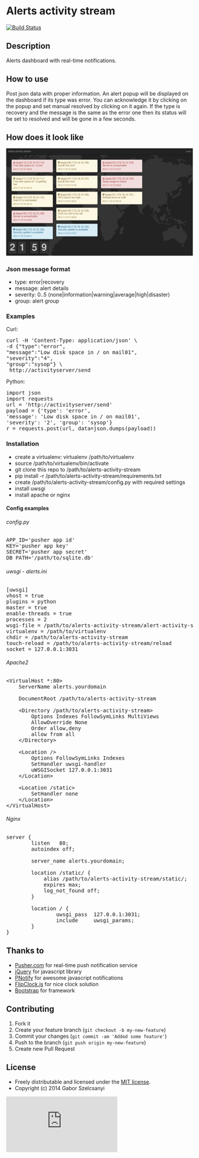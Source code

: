 # Alerts activity stream
[![Build Status](https://travis-ci.org/szelcsanyi/alerts-activity-stream.svg?branch=master)](https://travis-ci.org/szelcsanyi/alerts-activity-stream)

## Description
Alerts dashboard with real-time notifications.

## How to use
Post json data with proper information. An alert popup will be displayed on the dashboard if its type was error. You can acknowledge it by clicking on the popup and set manual resolved by clicking on it again. If the type is recovery and the message is the same as the error one then its status will be set to resolved and will be gone in a few seconds.

## How does it look like
![Screenshot](https://raw.githubusercontent.com/szelcsanyi/assets/master/alerts-activity-stream/screenshot.png)

### Json message format
 - type: error|recovery
 - message: alert details
 - severity: 0..5 (none|information|warning|average|high|disaster)
 - group: alert group

### Examples
Curl:
<pre>
curl -H 'Content-Type: application/json' \
-d {"type":"error",
"message":"Low disk space in / on mail01",
"severity":"4",
"group":"sysop"} \
 http://activityserver/send
</pre>

Python:
<pre>
import json
import requests
url = 'http://activityserver/send'
payload = {'type': 'error', 
'message': 'Low disk space in / on mail01',
'severity': '2', 'group': 'sysop'}
r = requests.post(url, data=json.dumps(payload))
</pre>

### Installation
- create a virtualenv: virtualenv /path/to/virtualenv
- source /path/to/virtualenv/bin/activate
- git clone this repo to /path/to/alerts-activity-stream
- pip install -r /path/to/alerts-activity-stream/requirements.txt
- create /path/to/alerts-activity-stream/config.py with required settings
- install uwsgi
- install apache or nginx

#### Config examples

###### config.py
<pre>
APP_ID='pusher app id'
KEY='pusher app key'
SECRET='pusher app secret'
DB_PATH='/path/to/sqlite.db'
</pre>

###### uwsgi - alerts.ini
<pre>
[uwsgi]
vhost = true
plugins = python
master = true
enable-threads = true
processes = 2
wsgi-file = /path/to/alerts-activity-stream/alert-activity-stream.py
virtualenv = /path/to/virtualenv
chdir = /path/to/alerts-activity-stream
touch-reload = /path/to/alerts-activity-stream/reload
socket = 127.0.0.1:3031
</pre>

###### Apache2
<pre>
&lt;VirtualHost *:80&gt;
    ServerName alerts.yourdomain

    DocumentRoot /path/to/alerts-activity-stream

    &lt;Directory /path/to/alerts-activity-stream&gt;
        Options Indexes FollowSymLinks MultiViews
        AllowOverride None
        Order allow,deny
        allow from all
    &lt;/Directory&gt;

    &lt;Location /&gt;
        Options FollowSymLinks Indexes
        SetHandler uwsgi-handler
        uWSGISocket 127.0.0.1:3031
    &lt;/Location&gt;

    &lt;Location /static&gt;
        SetHandler none
    &lt;/Location&gt;
&lt;/VirtualHost&gt;
</pre>

###### Nginx
<pre>
server {
        listen   80;
        autoindex off;

        server_name alerts.yourdomain;

        location /static/ {
            alias /path/to/alerts-activity-stream/static/;
            expires max;
            log_not_found off;
        }

        location / {
                uwsgi_pass  127.0.0.1:3031;
                include     uwsgi_params;
        }
}
</pre>


## Thanks to
- [Pusher.com](https://pusher.com/) for real-time push notification service
- [jQuery](http://jquery.com/) for javascript library
- [PNotify](http://sciactive.github.io/pnotify/) for awesome javascript notifications
- [FlipClock.js](http://flipclockjs.com/) for nice clock solution
- [Bootstrap](http://getbootstrap.com/) for framework

## Contributing

1. Fork it
2. Create your feature branch (`git checkout -b my-new-feature`)
3. Commit your changes (`git commit -am 'Added some feature'`)
4. Push to the branch (`git push origin my-new-feature`)
5. Create new Pull Request

## License

* Freely distributable and licensed under the [MIT license](http://szelcsanyi.mit-license.org/2014/license.html).
* Copyright (c) 2014 Gabor Szelcsanyi

[![image](https://ga-beacon.appspot.com/UA-56493884-1/alerts-activity-stream/README.md)](https://github.com/szelcsanyi/alerts-activity-stream)

